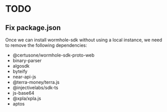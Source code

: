 # TODO

## Fix package.json

Once we can install wormhole-sdk without using a local instance, we need to
remove the following dependencies:

- @certusone/wormhole-sdk-proto-web
- binary-parser
- algosdk
- byteify
- near-api-js
- @terra-money/terra.js
- @injectivelabs/sdk-ts
- js-base64
- @xpla/xpla.js
- aptos
